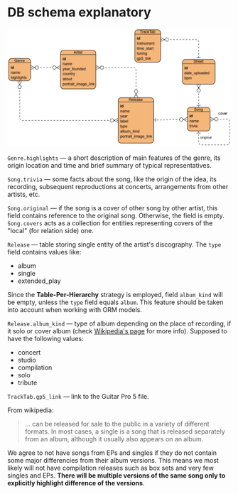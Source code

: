 # DB schema explanatory

![database schema pic here](images/crack-schema.png)

`Genre.highlights` &mdash; a short description of main features of the genre, its origin location
and time and brief summary of typical representatives.

`Song.trivia` &mdash; some facts about the song, like the origin of the idea, its recording,
subsequent reproductions at concerts, arrangements from other artists, etc.

`Song.original` &mdash; if the song is a cover of other song by other artist, this field contains
reference to the original song. Otherwise, the field is empty. `Song.covers` acts as a collection
for entities representing covers of the "local" (for relation side) one.

`Release` &mdash; table storing single entity of the artist's discography. The `type` field
contains values like:

- album
- single
- extended_play

Since the **Table-Per-Hierarchy** strategy is employed, field `album_kind` will be empty, unless
the `type` field equals `album`. This feature should be taken into account when working
with ORM models.

`Release.album_kind` &mdash; type of album depending on the place of recording, if it solo or cover
album (check [Wikipedia's page](https://en.wikipedia.org/wiki/Album#Types_of_album) for more info).
Supposed to have the following values:

- concert
- studio
- compilation
- solo
- tribute

`TrackTab.gp5_link` &mdash; link to the Guitar Pro 5 file.

From wikipedia:
> ... can be released for sale to the public in a variety of different formats. In most cases,
> a single is a song that is released separately from an album, although it usually also appears
> on an album.

We agree to not have songs from EPs and singles if they do not contain some major differencies from
their album versions. This means we most likely will not have compilation releases such as box sets
and very few singles and EPs. **There will be multiple versions of the same song only to explicitly
highlight difference of the versions**.
